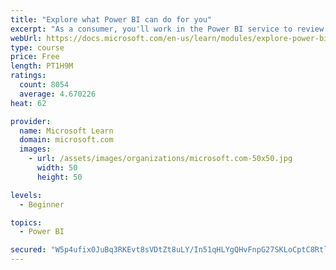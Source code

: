 ```yaml
---
title: "Explore what Power BI can do for you"
excerpt: "As a consumer, you'll work in the Power BI service to review and interact with content that has been shared with you. This module provides the foundational information that you need to work effectively in the Power BI service."
webUrl: https://docs.microsoft.com/en-us/learn/modules/explore-power-bi-service/
type: course
price: Free
length: PT1H9M
ratings:
  count: 8054
  average: 4.670226
heat: 62

provider:
  name: Microsoft Learn
  domain: microsoft.com
  images:
    - url: /assets/images/organizations/microsoft.com-50x50.jpg
      width: 50
      height: 50

levels:
  - Beginner

topics:
  - Power BI

secured: "W5p4ufix0JuBq3RKEvt8sVDtZt8uLY/In51qHLYgQHvFnpG27SKLoCptC8RtlvpgfiCCJiKhl0KoATVkDGbH8lOEhhZjXMP7qOTjiioG9Z+o2oVfp5mEMwC1gz+BJhtgZbz7Q+CE08gXPGgg/pGPjTKUWTLySzpuRxR7iHqsetX0ZCxBLByXGT+zCaLSXvlDV+e0wsYXjFDhW1WHnGTMuQbyZtzm3Ou692miOm4sLoD+uUUC6vf2UDYGZuqeqDLdLcr2HNkXprQGbeQ/mSYYwmBoZJRnVN375tQsJpKLT175noxHK2ltWBDIuyS5+2Jv/ZMJb9mv4fMMf0xyHPSH30nLrQFCLYnKXLlh64Dne6dcOl3alzCo8DGGBeQGvhKOhuaBeakV5J3TA9oqxOvINKi5s9WzFCTPTGjLlWM+GKc=;IWujDOx9Vu8As8dpKtVrvg=="
---
```


